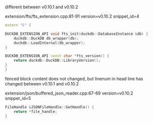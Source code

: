 different between v0.10.1 and v0.10.2

extension/fts/fts_extension.cpp:81-91 version=v0.10.2 snippet_id=4
```cpp
extern "C" {

DUCKDB_EXTENSION_API void fts_init(duckdb::DatabaseInstance &db) {
	duckdb::DuckDB db_wrapper(db);
	duckdb::LoadInternal(db_wrapper);
}

DUCKDB_EXTENSION_API const char *fts_version() {
	return duckdb::DuckDB::LibraryVersion();
}
}
```

fenced block content does not changed, but linenum in head line has changed between v0.10.1 and v0.10.2

extension/json/buffered_json_reader.cpp:67-69 version=v0.10.2 snippet_id=5
```cpp
FileHandle &JSONFileHandle::GetHandle() {
	return *file_handle;
}
```
